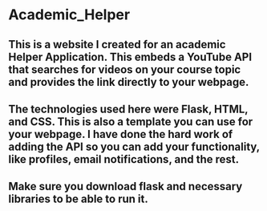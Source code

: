 # Academic_Helper
## This is a website I created for an academic Helper Application. This embeds a YouTube API that searches for videos on your course topic and provides the link directly to your webpage.
## The technologies used here were Flask, HTML, and CSS. This is also a template you can use for your webpage. I have done the hard work of adding the API so you can add your functionality, like profiles, email notifications, and the rest.
## Make sure you download flask and necessary libraries to be able to run it.
